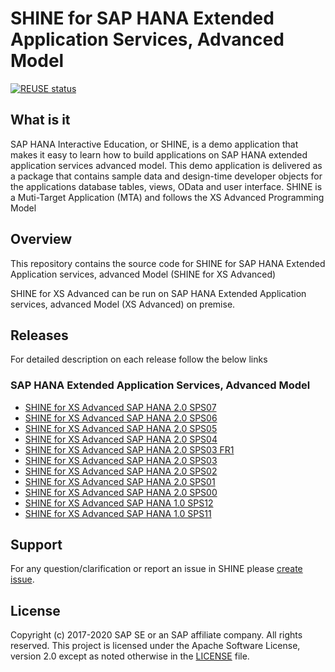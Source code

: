 SHINE for SAP HANA Extended Application Services, Advanced Model
===============
[![REUSE status](https://api.reuse.software/badge/github.com/SAP-samples/hana-shine-xsa)](https://api.reuse.software/info/github.com/SAP-samples/hana-shine-xsa)

## What is it
SAP HANA Interactive Education, or SHINE, is a demo application that makes it easy to learn how to build applications on SAP HANA extended application services advanced model. This demo application is delivered as a package that contains sample data and design-time developer objects for the applications database tables, views, OData and user interface. SHINE is a Muti-Target Application (MTA) and follows the XS Advanced Programming Model

## Overview
This repository contains the source code for SHINE for SAP HANA Extended Application services, advanced Model (SHINE for XS Advanced)

SHINE for XS Advanced can be run on SAP HANA Extended Application services, advanced Model (XS Advanced) on premise.

## Releases

For detailed description on each release follow the below links 

### SAP HANA Extended Application Services, Advanced Model
- [SHINE for XS Advanced SAP HANA 2.0 SPS07](SHINE-XSA.md)
- [SHINE for XS Advanced SAP HANA 2.0 SPS06](https://github.com/SAP-samples/hana-shine-xsa/blob/HANA2.0-SPS06/SHINE-XSA.md)
- [SHINE for XS Advanced SAP HANA 2.0 SPS05](https://github.com/SAP/hana-shine-xsa/blob/HANA2.0-SPS05/README.md)
- [SHINE for XS Advanced SAP HANA 2.0 SPS04](https://github.com/SAP/hana-shine-xsa/blob/HANA2.0-SPS04/README.md)
- [SHINE for XS Advanced SAP HANA 2.0 SPS03 FR1](https://github.com/SAP/hana-shine-xsa/blob/HANA-2.0-SPS03-FR1/README.md)
- [SHINE for XS Advanced SAP HANA 2.0 SPS03](https://github.com/SAP/hana-shine-xsa/blob/HANA2.0-SPS03/README.md)
- [SHINE for XS Advanced SAP HANA 2.0 SPS02](https://github.com/SAP/hana-shine-xsa/blob/HANA2.0-SPS02/README.md)
- [SHINE for XS Advanced SAP HANA 2.0 SPS01](https://github.com/SAP/hana-shine-xsa/blob/HANA2.0-SPS01/README.md)
- [SHINE for XS Advanced SAP HANA 2.0 SPS00](https://github.com/SAP/hana-shine-xsa/blob/HANA2.0-SPS00/README.md)
- [SHINE for XS Advanced SAP HANA 1.0 SPS12](https://github.com/SAP/hana-shine-xsa/blob/SPS12/README.md)
- [SHINE for XS Advanced SAP HANA 1.0 SPS11](https://github.com/SAP/hana-shine-xsa/blob/SPS11/README.md)

## Support
For any question/clarification or report an issue in SHINE please [create issue](https://github.com/sap/hana-shine-xsa/issues/new/).

## License
Copyright (c) 2017-2020 SAP SE or an SAP affiliate company. All rights reserved.
This project is licensed under the Apache Software License, version 2.0 except as noted otherwise in the [LICENSE](LICENSES/Apache-2.0.txt) file.
